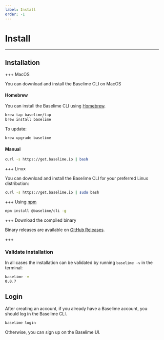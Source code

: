 ```yaml
---
label: Install
order: -1
---
```


# Install

---

## Installation

+++ MacOS

You can download and install the Baselime CLI on MacOS

#### Homebrew
You can install the Baselime CLI using [Homebrew](https://brew.sh/).

```bash # :icon-terminal: terminal
brew tap baselime/tap
brew install baselime
```

To update:

```bash # :icon-terminal: terminal
brew upgrade baselime
```

#### Manual

```bash # :icon-terminal: terminal
curl -s https://get.baselime.io | bash
```

+++ Linux


You can download and install the Baselime CLI for your preferred Linux distribution: 

```bash # :icon-terminal: terminal
curl -s https://get.baselime.io | sudo bash
```

+++ Using [npm](https://npmjs.com)

```bash # :icon-terminal: terminal
npm install @baselime/cli -g
```

+++ Download the compiled binary

Binary releases are available on [GitHub Releases](https://github.com/baselime/cli/releases/latest).

+++ 

### Validate installation

In all cases the installation can be validated by running `baselime -v` in the terminal:

```bash # :icon-terminal: terminal
baselime -v
0.0.7
```

## Login

After creating an account, if you already have a Baselime account, you should log in the Baselime CLI.

```bash # :icon-terminal: terminal
baselime login
```

Otherwise, you can sign up on the Baselime UI.
